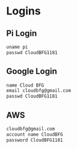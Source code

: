 # Logins

## Pi Login

```txt
uname pi
passwd CloudBFG1181
```

## Google Login

```txt
name Cloud BFG
email cloudbfg@gmail.com
passwd CloudBFG1181
```

## AWS

```txt
cloudbfg@gmail.com
account name CloudBFG
password CloudBFG1181
```
